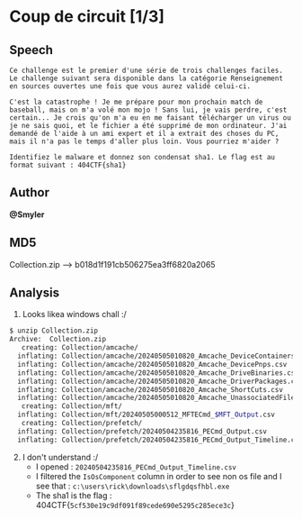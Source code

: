 # Coup de circuit [1/3]

## Speech
```
Ce challenge est le premier d'une série de trois challenges faciles. Le challenge suivant sera disponible dans la catégorie Renseignement en sources ouvertes une fois que vous aurez validé celui-ci.

C'est la catastrophe ! Je me prépare pour mon prochain match de baseball, mais on m'a volé mon mojo ! Sans lui, je vais perdre, c'est certain... Je crois qu'on m'a eu en me faisant télécharger un virus ou je ne sais quoi, et le fichier a été supprimé de mon ordinateur. J'ai demandé de l'aide à un ami expert et il a extrait des choses du PC, mais il n'a pas le temps d'aller plus loin. Vous pourriez m'aider ?

Identifiez le malware et donnez son condensat sha1. Le flag est au format suivant : 404CTF{sha1}
```

## Author

**@Smyler**

## MD5

Collection.zip --> b018d1f191cb506275ea3ff6820a2065

## Analysis
1. Looks likea windows chall :/
```bash
$ unzip Collection.zip 
Archive:  Collection.zip
   creating: Collection/amcache/
  inflating: Collection/amcache/20240505010820_Amcache_DeviceContainers.csv  
  inflating: Collection/amcache/20240505010820_Amcache_DevicePnps.csv  
  inflating: Collection/amcache/20240505010820_Amcache_DriveBinaries.csv  
  inflating: Collection/amcache/20240505010820_Amcache_DriverPackages.csv  
  inflating: Collection/amcache/20240505010820_Amcache_ShortCuts.csv  
  inflating: Collection/amcache/20240505010820_Amcache_UnassociatedFileEntries.csv  
   creating: Collection/mft/
  inflating: Collection/mft/20240505000512_MFTECmd_$MFT_Output.csv  
   creating: Collection/prefetch/
  inflating: Collection/prefetch/20240504235816_PECmd_Output.csv  
  inflating: Collection/prefetch/20240504235816_PECmd_Output_Timeline.csv 
```
2. I don't understand :/ 
    - I opened : `20240504235816_PECmd_Output_Timeline.csv`
    - I filtered the `IsOsComponent` column in order to see non os file and I see that : `c:\users\rick\downloads\sflgdqsfhbl.exe`
    - The sha1 is the flag : 404CTF{`5cf530e19c9df091f89cede690e5295c285ece3c`}